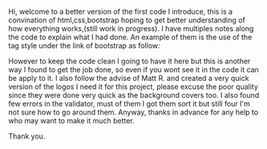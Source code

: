 Hi, welcome to a better version of the first code I introduce, this is a 
convination of html,css,bootstrap hoping to get better understanding of 
how everything works,(still work in progress).
I have multiples notes along the code to explain what I had done.
An example of them is the use of the tag style under the link of bootstrap
as follow:
<!--
   TO ADD MY EXTERNAL CSS TO BOOTSTRAP USE <link rel="stylesheet" href="your-file-css.css" /> BELOW BOOTSRTAP css or 
       as in this example add the <style> also below the css stylesheet from Bootstrap as last resurce use !importan to overwrite
       any bootstrap css you want 
       
      Make the image fully responsive
      <style>
  
      .carousel-inner img {
      width: 100%;
      height: 100%;
      }
      h1{
      text-align: center;
      text-shadow: 2px 2px #FF0000;
      }
      h3{
      color: #800000;
      text-shadow: 2px 2px #66ff66;
      }
      p{
      color: #800000;
      text-shadow: 2px 2px #66ff66;
      }
      div:hover{
      transform: rotate(360deg)
      }
      #transbutton{  
      background-color: lightblue;
      }
      #transbutton:hover{
      background-color: pink;
      transition-duration: 2s;
      }
     </style>
  -->
  However to keep the code clean I going to have it here but this is another way 
  I found to get the job done, so even if you wont see it in the code it can be 
  apply to it.
  I also follow the advise of Matt R. and created a very quick version of the logos
  I need it for this project, please excuse the poor quality since they were done
  very quick as the background covers too.
  I also found few errors in the validator, must of them I got them sort it but
  still four I'm not sure how to go around them.
  Anyway, thanks in advance for any help to who may want to make it much better.

Thank you.
